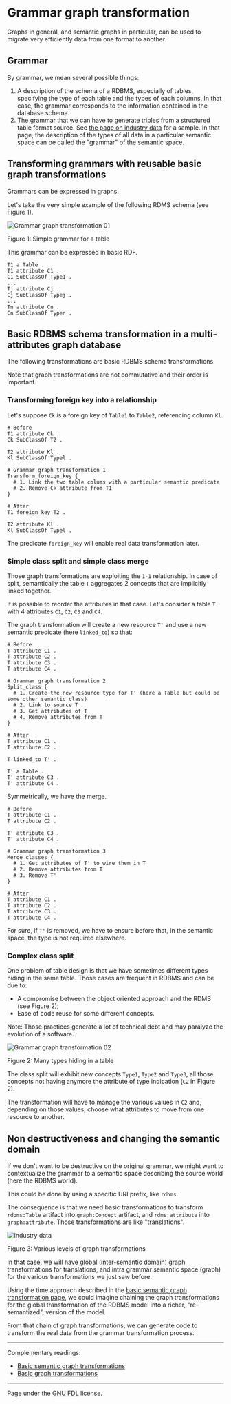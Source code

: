 # Grammar graph transformation

Graphs in general, and semantic graphs in particular, can be used to migrate very efficiently data from one format to another.

## Grammar

By grammar, we mean several possible things:

  1. A description of the schema of a RDBMS, especially of tables, specifying the type of each table and the types of each columns. In that case, the grammar corresponds to the information contained in the database schema.
  2. The grammar that we can have to generate triples from a structured table format source. See [the page on industry data](industry-data.md "industry data") for a sample. In that page, the description of the types of all data in a particular semantic space can be called the "grammar" of the semantic space.

## Transforming grammars with reusable basic graph transformations

Grammars can be expressed in graphs.

Let's take the very simple example of the following RDMS schema (see Figure 1).

![Grammar graph transformation 01](../yed/grammar-graph-transformation-01.png)

Figure 1: Simple grammar for a table

This grammar can be expressed in basic RDF.

```
T1 a Table .
T1 attribute C1 .
C1 SubClassOf Type1 .
...
Tj attribute Cj .
Cj SubClassOf Typej .
...
Tn attribute Cn .
Cn SubClassOf Typen .

```

## Basic RDBMS schema transformation in a multi-attributes graph database

The following transformations are basic RDBMS schema transformations.

Note that graph transformations are not commutative and their order is important.

### Transforming foreign key into a relationship

Let's suppose `Ck` is a foreign key of `Table1` to `Table2`, referencing column `Kl`.

```
# Before
T1 attribute Ck .
Ck SubClassOf T2 .

T2 attribute Kl .
Kl SubClassOf Typel .

# Grammar graph transformation 1
Transform_foreign_key {
  # 1. Link the two table colums with a particular semantic predicate
  # 2. Remove Ck attribute from T1
}

# After
T1 foreign_key T2 .

T2 attribute Kl .
Kl SubClassOf Typel .
```

The predicate `foreign_key` will enable real data transformation later.

### Simple class split and simple class merge

Those graph transformations are exploiting the `1-1` relationship. In case of split, semantically the table `T` aggregates 2 concepts that are implicitly linked together.

It is possible to reorder the attributes in that case. Let's consider a table `T` with 4 attributes `C1`, `C2`, `C3` and `C4`.

The graph transformation will create a new resource `T'` and use a new semantic predicate (here `linked_to`) so that:

```
# Before
T attribute C1 .
T attribute C2 .
T attribute C3 .
T attribute C4 .

# Grammar graph transformation 2
Split_class {
  # 1. Create the new resource type for T' (here a Table but could be some other semantic class)
  # 2. Link to source T
  # 3. Get attributes of T
  # 4. Remove attributes from T
}

# After
T attribute C1 .
T attribute C2 .

T linked_to T' .

T' a Table .
T' attribute C3 .
T' attribute C4 .
```

Symmetrically, we have the merge.

```
# Before
T attribute C1 .
T attribute C2 .

T' attribute C3 .
T' attribute C4 .

# Grammar graph transformation 3
Merge_classes {
  # 1. Get attributes of T' to wire them in T
  # 2. Remove attributes from T'
  # 3. Remove T'
}

# After
T attribute C1 .
T attribute C2 .
T attribute C3 .
T attribute C4 .
```

For sure, if `T'` is removed, we have to ensure before that, in the semantic space, the type is not required elsewhere.

### Complex class split

One problem of table design is that we have sometimes different types hiding in the same table. Those cases are frequent in RDBMS and can be due to:

  * A compromise between the object oriented approach and the RDMS (see Figure 2);
  * Ease of code reuse for some different concepts.
  
Note: Those practices generate a lot of technical debt and may paralyze the evolution of a software.


![Grammar graph transformation 02](../yed/grammar-graph-transformation-02.png)

Figure 2: Many types hiding in a table

The class split will exhibit new concepts `Type1`, `Type2` and `Type3`, all those concepts not having anymore the attribute of type indication (`C2` in Figure 2).

The transformation will have to manage the various values in `C2` and, depending on those values, choose what attributes to move from one resource to another.

## Non destructiveness and changing the semantic domain

If we don't want to be destructive on the original grammar, we might want to contextualize the grammar to a semantic space describing the source world (here the RDBMS world).

This could be done by using a specific URI prefix, like `rdbms`.

The consequence is that we need basic transformations to transform `rdbms:Table` artifact into `graph:Concept` artifact, and `rdms:attribute` into `graph:attribute`. Those transformations are like "translations".

![Industry data](../yed/industry-data-gt.png)

Figure 3: Various levels of graph transformations

In that case, we will have global (inter-semantic domain) graph transformations for translations, and intra grammar semantic space (graph) for the various transformations we just saw before.

Using the time approach described in the [basic semantic graph transformation page](basic-semantic-graph-transformations.md), we could imagine chaining the graph transformations for the global transformation of the RDBMS model into a richer, "re-semantized", version of the model.

From that chain of graph transformations, we can generate code to transform the real data from the grammar transformation process.

----

Complementary readings:

  * [Basic semantic graph transformations](basic-semantic-graph-transformations.md)
  * [Basic graph transformations](basic-graph-transformations.md)

----

Page under the [GNU FDL](GNU_FDL.md "GNU FDL") license.
